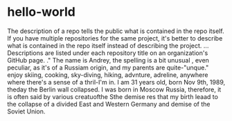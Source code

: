 # hello-world
The description of a repo tells the public what is contained in the repo itself. If you have multiple repositories for the same project, it's better to describe what is contained in the repo itself instead of describing the project. ... Descriptions are listed under each repository title on an organization's GitHub page.
."
The name is Andrey, the spelling is a bit unusual , even peculiar, as it's of a Russiam origin, and my parents are quite-"unque."  enjoy skiing, cooking, sky-diving, hiking, advnture, adreline, anywhere where there's a sense of a thril-I'm in. I am 31 years old, born Nov 9th, 1989, theday the Berlin wall collapsed. I was born in Moscow Russia, therefore, it is often said by various creatuofthe Sthe demise res that my birth leaad to the collapse of a divided East and Western Germany and demise of the Soviet Union. 

